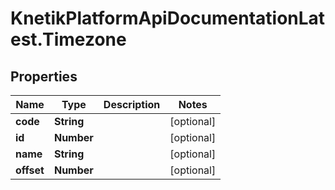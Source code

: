 # KnetikPlatformApiDocumentationLatest.Timezone

## Properties
Name | Type | Description | Notes
------------ | ------------- | ------------- | -------------
**code** | **String** |  | [optional] 
**id** | **Number** |  | [optional] 
**name** | **String** |  | [optional] 
**offset** | **Number** |  | [optional] 


